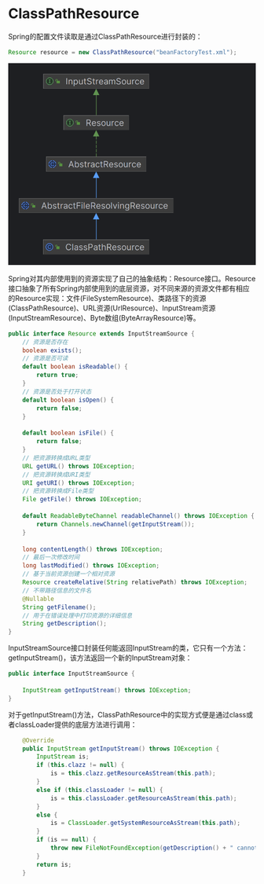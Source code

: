 # ClassPathResource

Spring的配置文件读取是通过ClassPathResource进行封装的：

```java
Resource resource = new ClassPathResource("beanFactoryTest.xml");
```

![](../../img/ClassPathResource.png)

Spring对其内部使用到的资源实现了自己的抽象结构：Resource接口。Resource接口抽象了所有Spring内部使用到的底层资源，对不同来源的资源文件都有相应的Resource实现：文件(FileSystemResource)、类路径下的资源(ClassPathResource)、URL资源(UrlResource)、InputStream资源(InputStreamResource)、Byte数组(ByteArrayResource)等。

```java
public interface Resource extends InputStreamSource {
    // 资源是否存在
    boolean exists();
    // 资源是否可读
    default boolean isReadable() {
        return true;
    }
    // 资源是否处于打开状态
    default boolean isOpen() {
        return false;
    }

    default boolean isFile() {
        return false;
    }
    // 把资源转换成URL类型
    URL getURL() throws IOException;
    // 把资源转换成URI类型
    URI getURI() throws IOException;
    // 把资源转换成File类型
    File getFile() throws IOException;

    default ReadableByteChannel readableChannel() throws IOException {
        return Channels.newChannel(getInputStream());
    }

    long contentLength() throws IOException;
    // 最后一次修改时间
    long lastModified() throws IOException;
    // 基于当前资源创建一个相对资源
    Resource createRelative(String relativePath) throws IOException;
    // 不带路径信息的文件名
    @Nullable
    String getFilename();
    // 用于在错误处理中打印资源的详细信息
    String getDescription();
}
```

InputStreamSource接口封装任何能返回InputStream的类，它只有一个方法：getlnputStream()，该方法返回一个新的InputStream对象：

```java
public interface InputStreamSource {

    InputStream getInputStream() throws IOException;
}
```

对于getInputStream()方法，ClassPathResource中的实现方式便是通过class或者classLoader提供的底层方法进行调用：

```java
    @Override
    public InputStream getInputStream() throws IOException {
        InputStream is;
        if (this.clazz != null) {
            is = this.clazz.getResourceAsStream(this.path);
        }
        else if (this.classLoader != null) {
            is = this.classLoader.getResourceAsStream(this.path);
        }
        else {
            is = ClassLoader.getSystemResourceAsStream(this.path);
        }
        if (is == null) {
            throw new FileNotFoundException(getDescription() + " cannot be opened because it does not exist");
        }
        return is;
    }
```
